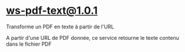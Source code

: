 # ws-pdf-text@1.0.1

Transforme un PDF en texte à partir de l'URL

A partir d'une URL de PDF donnée, ce service retourne le texte contenu dans le fichier PDF
